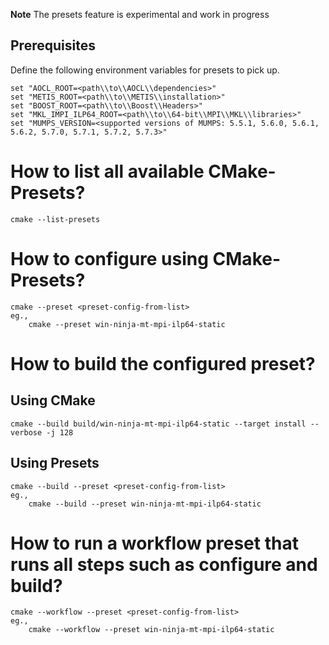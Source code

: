 **Note** The presets feature is experimental and work in progress

## Prerequisites
Define the following environment variables for presets to pick up.
```
set "AOCL_ROOT=<path\\to\\AOCL\\dependencies>"
set "METIS_ROOT=<path\\to\\METIS\\installation>"
set "BOOST_ROOT=<path\\to\\Boost\\Headers>"
set "MKL_IMPI_ILP64_ROOT=<path\\to\\64-bit\\MPI\\MKL\\libraries>"
set "MUMPS_VERSION=<supported versions of MUMPS: 5.5.1, 5.6.0, 5.6.1, 5.6.2, 5.7.0, 5.7.1, 5.7.2, 5.7.3>"
```
# How to list all available CMake-Presets?
```
cmake --list-presets
```
# How to configure using CMake-Presets?
```
cmake --preset <preset-config-from-list>
eg.,
    cmake --preset win-ninja-mt-mpi-ilp64-static
```
# How to build the configured preset?
## Using CMake
```
cmake --build build/win-ninja-mt-mpi-ilp64-static --target install --verbose -j 128
```
## Using Presets
```
cmake --build --preset <preset-config-from-list>
eg.,
    cmake --build --preset win-ninja-mt-mpi-ilp64-static
```
# How to run a workflow preset that runs all steps such as configure and build?
```
cmake --workflow --preset <preset-config-from-list>
eg.,
    cmake --workflow --preset win-ninja-mt-mpi-ilp64-static
```